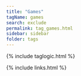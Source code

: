 ```yaml
---
title: "Games"
tagName: games
search: exclude
permalink: tag_games.html
sidebar: sidebar
folder: tags
---
```

{% include taglogic.html %}

{% include links.html %}
